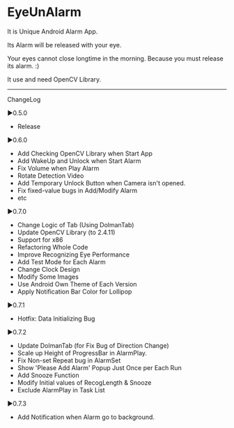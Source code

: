 EyeUnAlarm
=========

It is Unique Android Alarm App.

Its Alarm will be released with your eye.

Your eyes cannot close longtime in the morning.
Because you must release its alarm. :)

It use and need OpenCV Library.

--------
ChangeLog

▶0.5.0
- Release

▶0.6.0
- Add Checking OpenCV Library when Start App
- Add WakeUp and Unlock when Start Alarm
- Fix Volume when Play Alarm
- Rotate Detection Video
- Add Temporary Unlock Button when Camera isn't opened.
- Fix fixed-value bugs in Add/Modify Alarm
- etc

▶0.7.0
- Change Logic of Tab (Using DolmanTab)
- Update OpenCV Library (to 2.4.11)
- Support for x86
- Refactoring Whole Code
- Improve Recognizing Eye Performance
- Add Test Mode for Each Alarm
- Change Clock Design
- Modify Some Images
- Use Android Own Theme of Each Version
- Apply Notification Bar Color for Lollipop

▶0.7.1
- Hotfix: Data Initializing Bug

▶0.7.2
- Update DolmanTab (for Fix Bug of Direction Change)
- Scale up Height of ProgressBar in AlarmPlay.
- Fix Non-set Repeat bug in AlarmSet
- Show 'Please Add Alarm' Popup Just Once per Each Run
- Add Snooze Function
- Modify Initial values of RecogLength & Snooze
- Exclude AlarmPlay in Task List

▶0.7.3
- Add Notification when Alarm go to background.